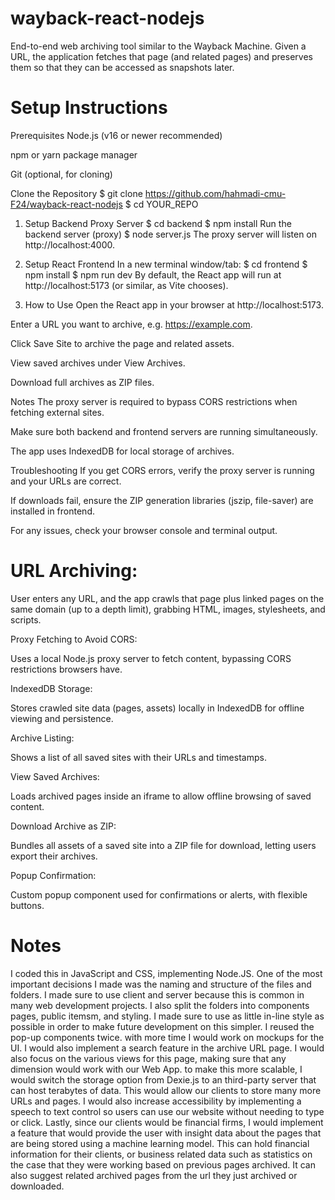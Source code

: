# wayback-react-nodejs
End-to-end web archiving tool similar to the Wayback Machine. Given a URL, the application fetches that page (and related pages) and preserves them so that they can be accessed as snapshots later. 

# Setup Instructions
Prerequisites
Node.js (v16 or newer recommended)

npm or yarn package manager

Git (optional, for cloning)

Clone the Repository
$ git clone https://github.com/hahmadi-cmu-F24/wayback-react-nodejs
$ cd YOUR_REPO

1. Setup Backend Proxy Server
$ cd backend
$ npm install
Run the backend server (proxy)
$ node server.js
The proxy server will listen on http://localhost:4000.

2. Setup React Frontend
In a new terminal window/tab:
$ cd frontend
$ npm install
$ npm run dev
By default, the React app will run at http://localhost:5173 (or similar, as Vite chooses).

3. How to Use
Open the React app in your browser at http://localhost:5173.

Enter a URL you want to archive, e.g. https://example.com.

Click Save Site to archive the page and related assets.

View saved archives under View Archives.

Download full archives as ZIP files.

Notes
The proxy server is required to bypass CORS restrictions when fetching external sites.

Make sure both backend and frontend servers are running simultaneously.

The app uses IndexedDB for local storage of archives.

Troubleshooting
If you get CORS errors, verify the proxy server is running and your URLs are correct.

If downloads fail, ensure the ZIP generation libraries (jszip, file-saver) are installed in frontend.

For any issues, check your browser console and terminal output.


# URL Archiving:

User enters any URL, and the app crawls that page plus linked pages on the same domain (up to a depth limit), grabbing HTML, images, stylesheets, and scripts.

Proxy Fetching to Avoid CORS:

Uses a local Node.js proxy server to fetch content, bypassing CORS restrictions browsers have.

IndexedDB Storage:

Stores crawled site data (pages, assets) locally in IndexedDB for offline viewing and persistence.

Archive Listing:

Shows a list of all saved sites with their URLs and timestamps.

View Saved Archives:

Loads archived pages inside an iframe to allow offline browsing of saved content.

Download Archive as ZIP:

Bundles all assets of a saved site into a ZIP file for download, letting users export their archives.

Popup Confirmation:

Custom popup component used for confirmations or alerts, with flexible buttons.

# Notes
I coded this in JavaScript and CSS, implementing Node.JS. One of the most important decisions I made was the naming and structure of the files and folders. I made sure to use client and server because this is common in many web development projects. I also split the folders into components pages, public itemsm, and styling. I made sure to use as little in-line style as possible in order to make future development on this simpler. I reused the pop-up components twice. with more time I would work on mockups for the UI. I would also implement a search feature in the archive URL page. I would also focus on the various views for this page, making sure that any dimension would work with our Web App. to make this more scalable, I would switch the storage option from Dexie.js to an third-party server that can host terabytes of data. This would allow our clients to store many more URLs and pages. I would also increase accessibility by implementing a speech to text control so users can use our website without needing to type or click. Lastly, since our clients would be financial firms, I would implement a feature that would provide the user with insight data about the pages that are being stored using a machine learning model. This can hold financial information for their clients, or business related data such as statistics on the case that they were working based on previous pages archived. It can also suggest related archived pages from the url they just archived or downloaded. 

